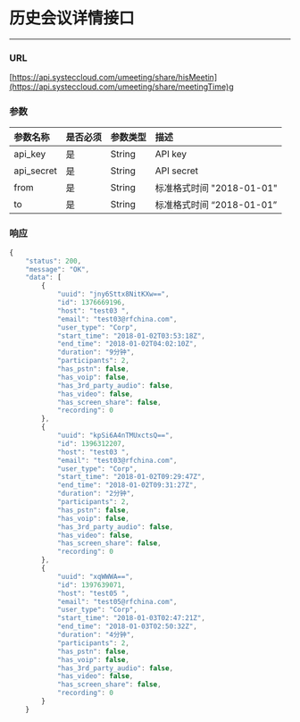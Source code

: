 # 历史会议详情接口

---

### URL

[https://api.systeccloud.com/umeeting/share/hisMeetin](https://api.systeccloud.com/umeeting/share/meetingTime)g

### 参数

| 参数名称 | 是否必须 | 参数类型 | 描述 |
| :--- | :--- | :--- | :--- |
| api\_key | 是 | String | API key |
| api\_secret | 是 | String | API secret |
| from | 是 | String | 标准格式时间 "2018-01-01" |
| to | 是 | String | 标准格式时间 “2018-01-01” |

### 响应

```js
{
    "status": 200,
    "message": "OK",
    "data": [
        {
            "uuid": "jny6Sttx8NitKXw==",
            "id": 1376669196,
            "host": "test03 ",
            "email": "test03@rfchina.com",
            "user_type": "Corp",
            "start_time": "2018-01-02T03:53:18Z",
            "end_time": "2018-01-02T04:02:10Z",
            "duration": "9分钟",
            "participants": 2,
            "has_pstn": false,
            "has_voip": false,
            "has_3rd_party_audio": false,
            "has_video": false,
            "has_screen_share": false,
            "recording": 0
        },
        {
            "uuid": "kpSi6A4nTMUxctsQ==",
            "id": 1396312207,
            "host": "test03 ",
            "email": "test03@rfchina.com",
            "user_type": "Corp",
            "start_time": "2018-01-02T09:29:47Z",
            "end_time": "2018-01-02T09:31:27Z",
            "duration": "2分钟",
            "participants": 2,
            "has_pstn": false,
            "has_voip": false,
            "has_3rd_party_audio": false,
            "has_video": false,
            "has_screen_share": false,
            "recording": 0
        },
        {
            "uuid": "xqWWWA==",
            "id": 1397639071,
            "host": "test05 ",
            "email": "test05@rfchina.com",
            "user_type": "Corp",
            "start_time": "2018-01-03T02:47:21Z",
            "end_time": "2018-01-03T02:50:32Z",
            "duration": "4分钟",
            "participants": 2,
            "has_pstn": false,
            "has_voip": false,
            "has_3rd_party_audio": false,
            "has_video": false,
            "has_screen_share": false,
            "recording": 0
        }
    }
```



